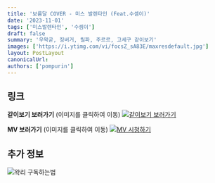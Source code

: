 ```yaml
---
title: '보름달 COVER - 미스 발렌타인 (Feat.수셈이)'
date: '2023-11-01'
tags: ['미스발렌타인', '수셈이']
draft: false
summary: '우왁굳, 징버거, 릴파, 주르르, 고세구 같이보기'
images: ['https://i.ytimg.com/vi/focsZ_sA83E/maxresdefault.jpg']
layout: PostLayout
canonicalUrl:
authors: ['pompurin']
---
```


## 링크

**같이보기 보러가기** (이미지를 클릭하여 이동)
[![같이보기 보러가기](https://cdn.discordapp.com/attachments/1136601898116464710/1211650793904807976/logo.png?ex=65eef8bc&is=65dc83bc&hm=95dc0e08c1f43025dd60def429896697b3787a9f923593eb50b24e9fb6280361&)](https://cafe.naver.com/steamindiegame/13523360)

**MV 보러가기** (이미지를 클릭하여 이동)
[![MV 시청하기](https://i.ytimg.com/vi/focsZ_sA83E/maxresdefault.jpg)](https://www.youtube.com/watch?v=focsZ_sA83E)

## 추가 정보

![왁리 구독하는법](https://cdn.discordapp.com/attachments/1136601898116464710/1202561346370142238/--3-cut.gif?ex=65e99707&is=65d72207&hm=77ccf39e44d1b0ba4bc899cb3220e87d5ce56ff9a25de53263bc132fb9c9d85a&)
